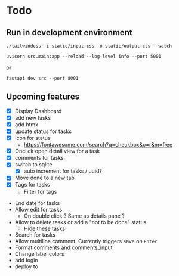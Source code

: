 # Todo

## Run in development environment
```shell
./tailwindcss -i static/input.css -o static/output.css --watch
```
```shell
uvicorn src.main:app --reload --log-level info --port 5001
```
or
```shell
fastapi dev src --port 8001
```

## Upcoming features
- [x] Display Dashboard
- [x] add new tasks
- [x] add htmx
- [x] update status for tasks
- [x] icon for status
  - https://fontawesome.com/search?q=checkbox&o=r&m=free
- [x] Onclick open detail view for a task
- [x] comments for tasks
- [x] switch to sqlite
  - [x] auto increment for tasks / uuid?
- [x] Move done to a new tab
- [x] Tags for tasks
  - Filter for tags
- End date for tasks
- Allow edit for tasks
  - On double click ? Same as details pane ? 
- Allow to delete tasks or add a "not to be done" status
  - Hide these tasks
- Search for tasks
- Allow multiline comment. Currently triggers save on `Enter`
- Format comments and comments_input
- Change label colors
- add login
- deploy to 